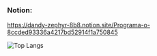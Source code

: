 ### Notion:
https://dandy-zephyr-8b8.notion.site/Programa-o-8ccded93336a4217bd52914f1a750845 

![Top Langs](https://github-readme-stats.vercel.app/api/top-langs/?username=hit25082000&layout=compact&title_color=007bff&text_color=e7e7e7&icon_color=007bff&bg_color=171c28)


